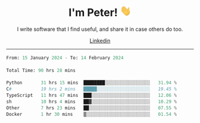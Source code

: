 <h1 align="center">I'm Peter! <img src="https://raw.githubusercontent.com/peterrauscher/peterrauscher/master/wave.gif" width="30px" height="30px" /></h1>
<p align="center">I write software that I find useful, and share it in case others do too.</p>
<p align="center">
  <a href="https://www.linkedin.com/in/peter-rauscher">Linkedin</a>
</p>
<hr/>
<!--START_SECTION:waka-->

```python
From: 15 January 2024 - To: 14 February 2024

Total Time: 90 hrs 28 mins

Python       31 hrs 15 mins  ████████░░░░░░░░░░░░░░░░░   31.94 %
C#           19 hrs 2 mins   █████░░░░░░░░░░░░░░░░░░░░   19.45 %
TypeScript   11 hrs 47 mins  ███░░░░░░░░░░░░░░░░░░░░░░   12.06 %
sh           10 hrs 4 mins   ██▓░░░░░░░░░░░░░░░░░░░░░░   10.29 %
Other        7 hrs 23 mins   ██░░░░░░░░░░░░░░░░░░░░░░░   07.55 %
Docker       1 hr 30 mins    ▒░░░░░░░░░░░░░░░░░░░░░░░░   01.54 %
```

<!--END_SECTION:waka-->
